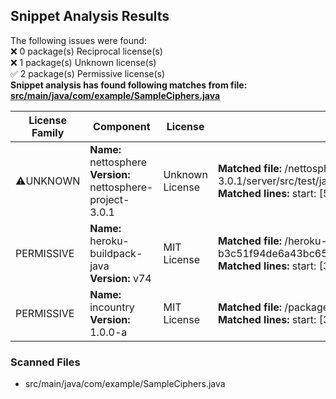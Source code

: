 ## Snippet Analysis Results


The following issues were found:</br>:x: 0 package(s) Reciprocal license(s)</br>:x: 1 package(s) Unknown license(s)</br>:white_check_mark: 2 package(s) Permissive license(s)</br>**Snippet analysis has found following matches from file: [src/main/java/com/example/SampleCiphers.java](https://github.com/HippotechOrg/sampleapp/blob/0d1417a4562ee39ebb447822236f0fb3e45a4db2/src/main/java/com/example/SampleCiphers.java)**

| License Family | Component | License | Match info |
| -------------- | --------- | ------- | ---------- |
| :warning:UNKNOWN | **Name:** nettosphere</br>**Version:** nettosphere-project-3.0.1 | Unknown License | **Matched file:** /nettosphere-nettosphere-project-3.0.1/server/src/test/java/org/atmosphere/nettosphere/test/util/AvailableCiphersCLI.java</br>**Matched lines:** start: [5], end: [36] |
| PERMISSIVE | **Name:** heroku-buildpack-java</br>**Version:** v74 | MIT License | **Matched file:** /heroku-buildpack-java-b3c51f94de6a43bc656b777bc84ef2a9451371aa/test/spec/fixtures/repos/korvan/src/main/java/Ciphers.java</br>**Matched lines:** start: [3], end: [36] |
| PERMISSIVE | **Name:** incountry</br>**Version:** 1.0.0-a | MIT License | **Matched file:** /package/Ciphers.java</br>**Matched lines:** start: [3], end: [36] |

### Scanned Files
* src/main/java/com/example/SampleCiphers.java</br>